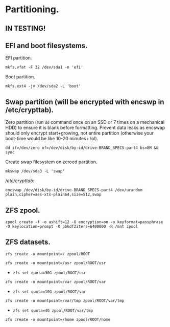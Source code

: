 # Partitioning.

## IN TESTING!

## EFI and boot filesystems.
EFI partition.

`mkfs.vfat -F 32 /dev/sda1 -n 'efi'`

Boot partition.

`mkfs.ext4 -jv /dev/sda2 -L 'boot'`

## Swap partition (will be encrypted with encswp in /etc/crypttab).

Zero partition (run `dd` command once on an SSD or 7 times on a mechanical HDD) to ensure it is blank before formatting. Prevent data leaks as encswap should only encrypt start+growing, not entire partition (otherwise your boot-time would be like 10-20 minutes+ lol).

`dd if=/dev/zero of=/dev/disk/by-id/drive-BRAND_SPECS-part4 bs=8M && sync`

Create swap filesystem on zeroed partition.

`mkswap /dev/sda3 -L 'swap'`

_/etc/crypttab_:
```
encswap /dev/disk/by-id/drive-BRAND_SPECS-part4 /dev/urandom plain,cipher=aes-xts-plain64,size=512,swap
```

## ZFS zpool.

`zpool create -f -o ashift=12 -O encryption=on -o keyformat=passphrase -O keylocation=prompt -O pbkdf2iters=6400000 -R /mnt zpool`

## ZFS datasets.

`zfs create -o mountpoint=/ zpool/ROOT`

`zfs create -o mountpoint=/usr zpool/ROOT/usr`

  - `zfs set quota=30G zpool/ROOT/usr`

`zfs create -o mountpoint=/var zpool/ROOT/var`

  - `zfs set quota=10G zpool/ROOT/var`

`zfs create -o mountpoint=/var/tmp zpool/ROOT/var/tmp`

  - `zfs set quota=4G zpool/ROOT/var/tmp`

`zfs create -o mountpoint=/home zpool/ROOT/home`
